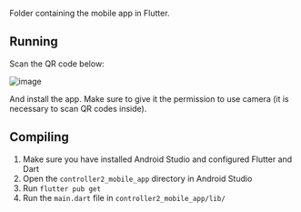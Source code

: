 Folder containing the mobile app in Flutter.

## Running
Scan the QR code below:

![image](https://user-images.githubusercontent.com/83274413/170118664-d4b5af5f-6a18-4b0c-a5ec-6b2a1df5345d.png)

And install the app. Make sure to give it the permission to use camera (it is necessary to scan QR codes inside).

## Compiling
1. Make sure you have installed Android Studio and configured Flutter and Dart
2. Open the `controller2_mobile_app` directory in Android Studio
3. Run `flutter pub get`
4. Run the `main.dart` file in `controller2_mobile_app/lib/`
